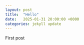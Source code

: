 ```yaml
---
layout: post
title:  "Hello"
date:   2025-01-31 20:00:00 +0000
categories: jekyll update
---
```


First post

